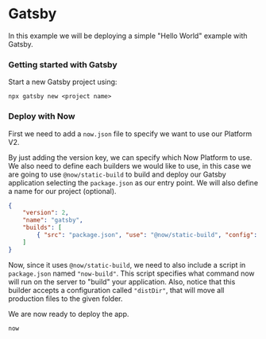# Gatsby

In this example we will be deploying a simple "Hello World" example with Gatsby.

### Getting started with Gatsby

Start a new Gatsby project using:

```
npx gatsby new <project name>
```

### Deploy with Now

First we need to add a `now.json` file to specify we want to use our Platform V2.

By just adding the version key, we can specify which Now Platform to use. We also need to define each builders we would like to use, in this case we are going to use `@now/static-build` to build and deploy our Gatsby application selecting the `package.json` as our entry point. We will also define a name for our project (optional).

```json
{
    "version": 2,
    "name": "gatsby",
    "builds": [
        { "src": "package.json", "use": "@now/static-build", "config": {"distDir": "dist"} }
    ]
}
```

Now, since it uses `@now/static-build`, we need to also include a script in `package.json` named `"now-build"`. This script specifies what command now will run on the server to "build" your application. Also, notice that this builder accepts a configuration called `"distDir"`, that will move all production files to the given folder.

We are now ready to deploy the app.

```
now
```
